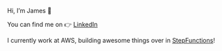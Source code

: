 Hi, I’m James 👋 

You can find me on 👉 [LinkedIn](https://www.linkedin.com/in/thisisjlw/)  

I currently work at AWS, building awesome things over in [StepFunctions](https://aws.amazon.com/step-functions/)! 
